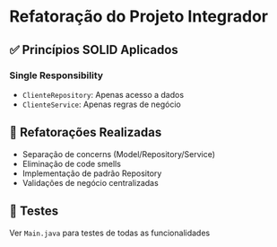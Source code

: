 # Refatoração do Projeto Integrador

## ✅ Princípios SOLID Aplicados

### Single Responsibility
- `ClienteRepository`: Apenas acesso a dados
- `ClienteService`: Apenas regras de negócio

## 🔧 Refatorações Realizadas

- Separação de concerns (Model/Repository/Service)
- Eliminação de code smells
- Implementação de padrão Repository
- Validações de negócio centralizadas

## 🧪 Testes
Ver `Main.java` para testes de todas as funcionalidades
